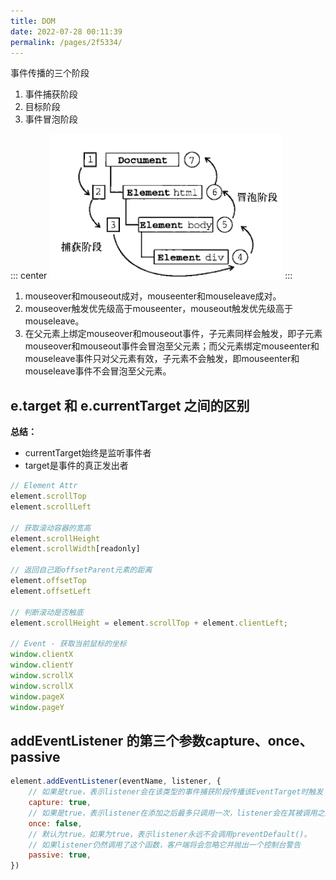 ```yaml
---
title: DOM
date: 2022-07-28 00:11:39
permalink: /pages/2f5334/
---
```



事件传播的三个阶段

1. 事件捕获阶段 
2. 目标阶段 
3. 事件冒泡阶段

::: center
![img](/imgs/20191115181135676.png)
:::

1. mouseover和mouseout成对，mouseenter和mouseleave成对。 
2. mouseover触发优先级高于mouseenter，mouseout触发优先级高于mouseleave。 
3. 在父元素上绑定mouseover和mouseout事件，子元素同样会触发，即子元素mouseover和mouseout事件会冒泡至父元素；而父元素绑定mouseenter和mouseleave事件只对父元素有效，子元素不会触发，即mouseenter和mouseleave事件不会冒泡至父元素。


## e.target 和 e.currentTarget 之间的区别
**总结：**
- currentTarget始终是监听事件者 
- target是事件的真正发出者

```javascript
// Element Attr
element.scrollTop
element.scrollLeft

// 获取滚动容器的宽高
element.scrollHeight 
element.scrollWidth[readonly]
    
// 返回自己距offsetParent元素的距离
element.offsetTop 
element.offsetLeft

// 判断滚动是否触底
element.scrollHeight = element.scrollTop + element.clientLeft;

// Event - 获取当前鼠标的坐标
window.clientX
window.clientY
window.scrollX
window.scrollX
window.pageX
window.pageY
```


## addEventListener 的第三个参数capture、once、passive
```javascript
element.addEventListener(eventName, listener, {
    // 如果是true，表示listener会在该类型的事件捕获阶段传播该EventTarget时触发
    capture: true,
    // 如果是true，表示listener在添加之后最多只调用一次，listener会在其被调用之后自动移除
    once: false,
    // 默认为true。如果为true，表示listener永远不会调用preventDefault()。
    // 如果listener仍然调用了这个函数，客户端将会忽略它并抛出一个控制台警告
    passive: true,
})
```
